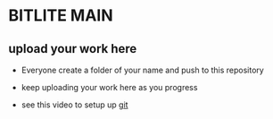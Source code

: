 
# BITLITE MAIN

## upload your work here

-  Everyone create a folder of your name and push to this repository 

- keep uploading your work here as you progress 

- see this video to setup up [git](https://www.youtube.com/watch?v=AdzKzlp66sQ) 


